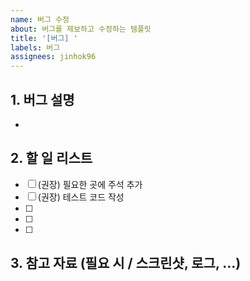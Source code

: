 ```yaml
---
name: 버그 수정
about: 버그를 제보하고 수정하는 템플릿
title: '[버그] '
labels: 버그
assignees: jinhok96
---
```


## 1. 버그 설명

-

## 2. 할 일 리스트

- [ ] (권장) 필요한 곳에 주석 추가
- [ ] (권장) 테스트 코드 작성
- [ ]
- [ ]
- [ ]

## 3. 참고 자료 (필요 시 / 스크린샷, 로그, ...)
